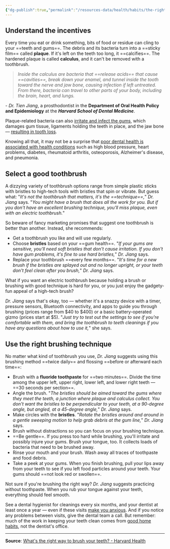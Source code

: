 ```yaml
---
{"dg-publish":true,"permalink":"/resources-data/health/habits/the-right-way-to-brush-your-teeth/"}
---
```


## Understand the incentives
Every time you eat or drink something, bits of food or residue can cling to your ==teeth and gums==. The debris and its bacteria turn into a ==sticky film== called **plaque**. If it's left on the teeth too long, it ==calcifies==. The hardened plaque is called **calculus**, and it can't be removed with a toothbrush.

>  *Inside the calculus are bacteria that ==release acids== that cause ==cavities==, break down your enamel, and tunnel inside the tooth toward the nerve and jaw bone, causing infection if left untreated. From there, bacteria can travel to other parts of your body, including the brain, heart, and lungs.*

\- *Dr. Tien Jiang*, a prosthodontist in the **Department of Oral Health Policy and Epidemiology** at the ***Harvard School of Dental Medicine***.

Plaque-related bacteria can also [irritate and infect the gums](https://www.health.harvard.edu/staying-healthy/the-seniors-guide-to-dental-care), which damages gum tissue, ligaments holding the teeth in place, and the jaw bone — [resulting in tooth loss](https://www.health.harvard.edu/blog/tooth-loss-truth-its-no-longer-about-the-tooth-fairy-202108252578).

Knowing all that, it may not be a surprise that [poor dental health is associated with health conditions](https://www.ada.org/resources/research/science-and-research-institute/oral-health-topics/oral-systemic-health) such as high blood pressure, heart problems, diabetes, rheumatoid arthritis, osteoporosis, Alzheimer's disease, and pneumonia.

## Select a good toothbrush
A dizzying variety of toothbrush options range from simple plastic sticks with bristles to high-tech tools with bristles that spin or vibrate. But guess what: "*It's not the toothbrush that matters, it's the ==technique==,*" *Dr. Jiang* says. "*You might have a brush that does all the work for you. But if you don't have an excellent brushing technique, you'll miss plaque, even with an electric toothbrush.*"

So beware of fancy marketing promises that suggest one toothbrush is better than another. Instead, she recommends:

- Get a toothbrush you like and will use regularly.
- Choose **bristles** based on your ==gum health==. "*If your gums are sensitive, you'll need soft bristles that don't cause irritation. If you don't have gum problems, it's fine to use hard bristles,*" *Dr. Jiang* says.
- Replace your toothbrush ==every few months==. "*It's time for a new brush if the bristles are splayed out and no longer upright, or your teeth don't feel clean after you brush,*" *Dr. Jiang* says.

What if you want an electric toothbrush because holding a brush or brushing with good technique is hard for you, or you just enjoy the gadgety-fun appeal of a high-tech brush?

*Dr. Jiang* says that's okay, too — whether it's a snazzy device with a timer, pressure sensors, Bluetooth connectivity, and apps to guide you through brushing (prices range from $40 to $400) or a basic battery-operated gizmo (prices start at $5). "*Just try to test out the settings to see if you're comfortable with them, and bring the toothbrush to teeth cleanings if you have any questions about how to use it,*" she says.

## Use the right brushing technique
No matter what kind of toothbrush you use, *Dr. Jiang* suggests using this brushing method ==twice daily== and flossing ==before or afterward each time==:

- Brush with a **fluoride toothpaste** for ==two minutes==. Divide the time among the upper left, upper right, lower left, and lower right teeth — ==30 seconds per section==.
- Angle the brush. "*The bristles should be aimed toward the gums where they meet the teeth, a junction where plaque and calculus collect. You don't want the bristles to be perpendicular to your teeth, at a 90-degree angle, but angled, at a 45-degree angle,*" *Dr. Jiang* says.
- Make circles with the **bristles**. "*Rotate the bristles around and around in a gentle sweeping motion to help grab debris at the gum line,*" *Dr. Jiang* says.
- Brush without distractions so you can focus on your brushing technique.
- ==Be gentle==. If you press too hard while brushing, you'll irritate and possibly injure your gums. Brush your tongue, too. It collects loads of bacteria that need to be brushed away.
- Rinse your mouth and your brush. Wash away all traces of toothpaste and food debris.
- Take a peek at your gums. When you finish brushing, pull your lips away from your teeth to see if you left food particles around your teeth. Your gums should ==not look red or swollen==.

Not sure if you're brushing the right way? *Dr. Jiang* suggests practicing without toothpaste. When you rub your tongue against your teeth, everything should feel smooth.

See a dental hygienist for cleanings every six months, and your dentist at least once a year — even if these visits [make you anxious](https://www.health.harvard.edu/blog/drills-needles-and-pain-oh-my-coping-with-dental-anxiety-2019121818475). And if you notice any problems between visits, give the dental team a call. But remember: much of the work in keeping your teeth clean comes from [good home habits](https://www.health.harvard.edu/dental-health/at-home-dental-care-true-or-false), not the dentist's office.

** **
**Source**: [What's the right way to brush your teeth? - Harvard Health](https://www.health.harvard.edu/blog/whats-the-right-way-to-brush-your-teeth-202211232854)
